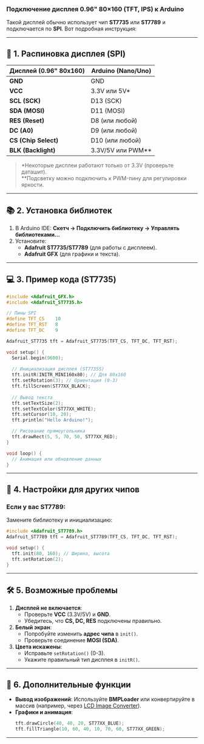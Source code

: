 ### Подключение дисплея **0.96" 80×160** (TFT, IPS) к Arduino

Такой дисплей обычно использует чип **ST7735** или **ST7789** и подключается по **SPI**. Вот подробная инструкция:

---

## 🔌 **1. Распиновка дисплея (SPI)**
| Дисплей (0.96" 80x160) | Arduino (Nano/Uno) |
|-------------------------|-------------------|
| **GND**                 | GND               |
| **VCC**                 | 3.3V или 5V*      |
| **SCL (SCK)**           | D13 (SCK)         |
| **SDA (MOSI)**          | D11 (MOSI)        |
| **RES (Reset)**         | D8 (или любой)    |
| **DC (A0)**             | D9 (или любой)    |
| **CS (Chip Select)**    | D10 (или любой)   |
| **BLK (Backlight)**     | 3.3V/5V или PWM** |

> *Некоторые дисплеи работают только от 3.3V (проверьте даташит).  
> **Подсветку можно подключить к PWM-пину для регулировки яркости.

---

## 📚 **2. Установка библиотек**
1. В Arduino IDE: **Скетч → Подключить библиотеку → Управлять библиотеками...**  
2. Установите:
   - **Adafruit ST7735/ST7789** (для работы с дисплеем).
   - **Adafruit GFX** (для графики и текста).

---

## 💻 **3. Пример кода (ST7735)**
```cpp
#include <Adafruit_GFX.h>
#include <Adafruit_ST7735.h>

// Пины SPI
#define TFT_CS    10
#define TFT_RST   8
#define TFT_DC    9

Adafruit_ST7735 tft = Adafruit_ST7735(TFT_CS, TFT_DC, TFT_RST);

void setup() {
  Serial.begin(9600);
  
  // Инициализация дисплея (ST7735S)
  tft.initR(INITR_MINI160x80); // Для 80x160
  tft.setRotation(3); // Ориентация (0-3)
  tft.fillScreen(ST77XX_BLACK);
  
  // Вывод текста
  tft.setTextSize(2);
  tft.setTextColor(ST77XX_WHITE);
  tft.setCursor(10, 20);
  tft.println("Hello Arduino!");

  // Рисование прямоугольника
  tft.drawRect(5, 5, 70, 50, ST77XX_RED);
}

void loop() {
  // Анимация или обновление данных
}
```

---

## 🔧 **4. Настройки для других чипов**
### Если у вас **ST7789**:
Замените библиотеку и инициализацию:
```cpp
#include <Adafruit_ST7789.h>
Adafruit_ST7789 tft = Adafruit_ST7789(TFT_CS, TFT_DC, TFT_RST);

void setup() {
  tft.init(80, 160); // Ширина, высота
  tft.setRotation(2);
}
```

---

## 🛠 **5. Возможные проблемы**
1. **Дисплей не включается**:
   - Проверьте **VCC** (3.3V/5V) и **GND**.
   - Убедитесь, что **CS, DC, RES** подключены правильно.
2. **Белый экран**:
   - Попробуйте изменить **адрес чипа** в `init()`.
   - Проверьте соединение **MOSI (SDA)**.
3. **Цвета искажены**:
   - Исправьте `setRotation()` (0-3).
   - Укажите правильный тип дисплея в `initR()`.

---

## 🌟 **6. Дополнительные функции**
- **Вывод изображений**:
  Используйте **BMPLoader** или конвертируйте в массив (например, через [LCD Image Converter](https://sourceforge.net/projects/lcd-image-converter/)).
- **Графики и анимация**:
  ```cpp
  tft.drawCircle(40, 40, 20, ST77XX_BLUE);
  tft.fillTriangle(10, 60, 40, 10, 70, 60, ST77XX_GREEN);
  ```

---